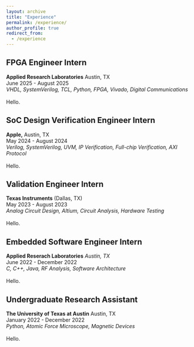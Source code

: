 ```yaml
---
layout: archive
title: "Experience"
permalink: /experience/
author_profile: true
redirect_from:
  - /experience
---
```


FPGA Engineer Intern
------
**Applied Research Laboratories** Austin, TX<br>
June 2025 - August 2025<br>
_VHDL, SystemVerilog, TCL, Python, FPGA, Vivado, Digital Communications_<br><br>
Hello.

SoC Design Verification Engineer Intern
------
**Apple,** Austin, TX<br>
May 2024 - August 2024<br>
_Verilog, SystemVerilog, UVM, IP Verification, Full-chip Verification, AXI Protocol_<br><br>
Hello.

Validation Engineer Intern
------
**Texas Instruments** (Dallas, TX)<br>
May 2023 - August 2023<br>
_Analog Circuit Design, Altium, Circuit Analysis, Hardware Testing_<br><br>
Hello.

Embedded Software Engineer Intern
------
**Applied Reserach Laboratories** _Austin, TX_<br>
June 2022 - December 2022<br>
_C, C++, Java, RF Analysis, Software Architecture_<br><br>
Hello.

Undergraduate Research Assistant
------
**The University of Texas at Austin** Austin, TX<br>
January 2022 - December 2022<br>
_Python, Atomic Force Microscope, Magnetic Devices_<br><br>
Hello.